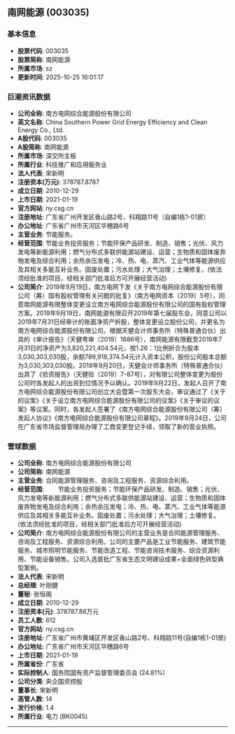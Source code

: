 ## 南网能源 (003035)

### 基本信息

- **股票代码**: 003035
- **股票简称**: 南网能源
- **所属市场**: sz
- **更新时间**: 2025-10-25 16:01:17

### 巨潮资讯数据

- **公司全称**: 南方电网综合能源股份有限公司
- **英文名称**: China Southern Power Grid Energy Efficiency and Clean Energy Co., Ltd.
- **A股代码**: 003035
- **A股简称**: 南网能源
- **所属市场**: 深交所主板
- **所属行业**: 科技推广和应用服务业
- **法人代表**: 宋新明
- **注册资本(万元)**: 378787.8787
- **成立日期**: 2010-12-29
- **上市日期**: 2021-01-19
- **官方网站**: ny.csg.cn
- **注册地址**: 广东省广州开发区香山路2号、科翔路11号（自编1栋1-01房）
- **办公地址**: 广东省广州市天河区华穗路6号
- **主营业务**: 节能服务。
- **经营范围**: 节能业务投资服务；节能环保产品研发、制造、销售；光伏、风力发电等新能源利用；燃气分布式多联供能源站建设、运营；生物质和固体废弃物发电及综合利用；余热余压发电；冷、热、电、蒸汽、工业气体等能源供应及其相关多能互补业务。固废处置；污水处理；大气治理；土壤修复。(依法须经批准的项目，经相关部门批准后方可开展经营活动)
- **公司简介**: 2019年9月19日，南方电网下发《关于南方电网综合能源股份有限公司（筹）国有股权管理有关问题的批复》（南方电网资本〔2019〕5号），同意南网能源有限整体变更设立南方电网综合能源股份有限公司的国有股权管理方案。2019年9月19日，南网能源有限召开2019年第七届股东会，同意公司以2019年7月31日经审计的账面净资产折股，整体变更设立股份公司，并更名为南方电网综合能源股份有限公司。根据天健会计师事务所（特殊普通合伙）出具的《审计报告》（天健粤审〔2019〕1686号），南网能源有限截至2019年7月31日的净资产为3,820,221,404.54元，按1.26：1比例折合为股本3,030,303,030股，余额789,918,374.54元计入资本公积，股份公司股本总额为3,030,303,030股。2019年9月20日，天健会计师事务所（特殊普通合伙）出具了《验资报告》（天健验〔2019〕7-87号），对有限公司整体变更为股份公司时各发起人的出资到位情况予以确认。2019年9月22日，发起人召开了南方电网综合能源股份有限公司创立大会暨第一次股东大会，审议通过了《关于的议案》《关于设立南方电网综合能源股份有限公司的议案》《关于审议的议案》等议案。同时，各发起人签署了《南方电网综合能源股份有限公司（筹）发起人协议》《南方电网综合能源股份有限公司章程》。2019年9月24日，公司在广东省市场监督管理局办理了工商变更登记手续，领取了新的营业执照。

### 雪球数据

- **公司全称**: 南方电网综合能源股份有限公司
- **公司简称**: 南网能源
- **主营业务**: 合同能源管理服务、咨询及工程服务、资源综合利用。
- **经营范围**: 　　节能业务投资服务；节能环保产品研发、制造、销售；光伏、风力发电等新能源利用；燃气分布式多联供能源站建设、运营；生物质和固体废弃物发电及综合利用；余热余压发电；冷、热、电、蒸汽、工业气体等能源供应及其相关多能互补业务。固废处置；污水处理；大气治理；土壤修复。(依法须经批准的项目，经相关部门批准后方可开展经营活动)
- **公司简介**: 南方电网综合能源股份有限公司的主营业务是合同能源管理服务、咨询及工程服务、资源综合利用。公司的主要产品是工业节能服务、建筑节能服务、城市照明节能服务、节能改造工程、节能咨询技术服务、综合资源利用、节能设备销售。公司入选首批广东省生态文明建设成果+全面绿色转型典型案例。
- **法人代表**: 宋新明
- **总经理**: 叶刚健
- **董秘**: 张恒阁
- **成立日期**: 2010-12-29
- **注册资本(元)**: 378787.88万元
- **员工人数**: 612
- **官方网站**: ny.csg.cn
- **注册地址**: 广东省广州市黄埔区开发区香山路2号、科翔路11号(自编1栋1-01房)
- **办公地址**: 广东省广州市天河区华穗路6号
- **上市日期**: 2021-01-19
- **所属省份**: 广东省
- **实际控制人**: 国务院国有资产监督管理委员会 (24.81%)
- **公司分类**: 央企国资控股
- **董事长**: 宋新明
- **高管人数**: 14
- **发行价格**: 1.4
- **所属行业**: 电力 (BK0045)

---
